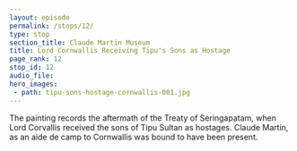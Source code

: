 ```yaml
---
layout: episode
permalink: /stops/12/
type: stop
section_title: Claude Martin Museum
title: Lord Cornwallis Receiving Tipu's Sons as Hostage
page_rank: 12
stop_id: 12
audio_file: 
hero_images:
 - path: tipu-sons-hostage-cornwallis-001.jpg
---
```


The painting records the aftermath of the Treaty of Seringapatam, when Lord Corvallis received the sons of Tipu Sultan as hostages. Claude Martin, as an aide de camp to Cornwallis was bound to have been present.





